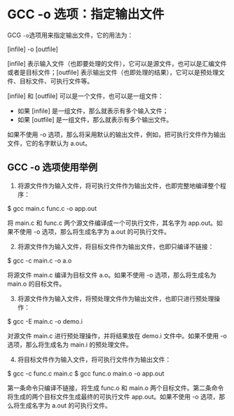 # GCC -o 选项：指定输出文件

GCG `-o`选项用来指定输出文件，它的用法为：

[infile] -o [outfile]

[infile] 表示输入文件（也即要处理的文件），它可以是源文件，也可以是汇编文件或者是目标文件；[outfile] 表示输出文件（也即处理的结果），它可以是预处理文件、目标文件、可执行文件等。

[infile] 和 [outfile] 可以是一个文件，也可以是一组文件：

*   如果 [infile] 是一组文件，那么就表示有多个输入文件；
*   如果 [outfile] 是一组文件，那么就表示有多个输出文件。

如果不使用 -o 选项，那么将采用默认的输出文件，例如，把可执行文件作为输出文件，它的名字默认为 a.out。

## GCC -o 选项使用举例

1) 将源文件作为输入文件，将可执行文件作为输出文件，也即完整地编译整个程序：

$ gcc main.c func.c -o app.out

将 main.c 和 func.c 两个源文件编译成一个可执行文件，其名字为 app.out。如果不使用 -o 选项，那么将生成名字为 a.out 的可执行文件。

2) 将源文件作为输入文件，将目标文件作为输出文件，也即只编译不链接：

$ gcc -c main.c -o a.o

将源文件 main.c 编译为目标文件 a.o。如果不使用 -o 选项，那么将生成名为 main.o 的目标文件。

3) 将源文件作为输入文件，将预处理文件作为输出文件，也即只进行预处理操作：

$ gcc -E main.c -o demo.i

对源文件 main.c 进行预处理操作，并将结果放在 demo.i 文件中。如果不使用 -o 选项，那么将生成名为 main.i 的预处理文件。

4) 将目标文件作为输入文件，将可执行文件作为输出文件：

$ gcc -c func.c main.c
$ gcc func.o main.o -o app.out

第一条命令只编译不链接，将生成 func.o 和 main.o 两个目标文件。第二条命令将生成的两个目标文件生成最终的可执行文件 app.out。如果不使用 -o 选项，那么将生成名字为 a.out 的可执行文件。
